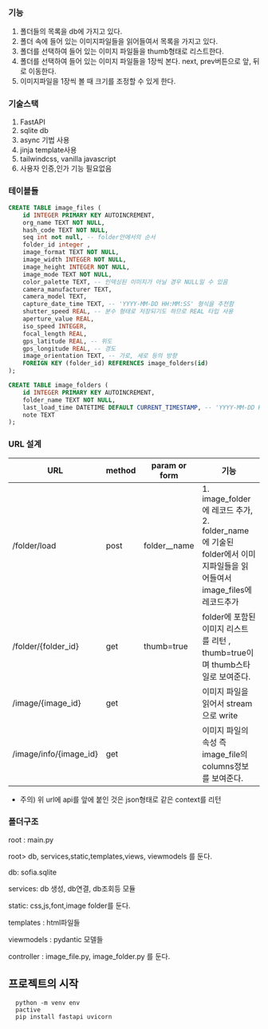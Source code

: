 ### 기능

1. 폴더들의 목록을 db에 가지고 있다.
2. 폴더 속에 들어 있는 이미지파일들을 읽어들여서 목록을 가지고 있다.
3. 폴더를 선택하여 들어 있는 이미지 파일들을 thumb형태로 리스트한다.
4. 폴더를 선택하여 들어 있는 이미지 파일들을 1장씩 본다. next, prev버튼으로 앞, 뒤로 이동한다.
5. 이미지파일을 1장씩 볼 때 크기를 조정할 수 있게 한다.

### 기술스택

1. FastAPI 
2. sqlite db
3. async 기법 사용
4. jinja template사용
5. tailwindcss, vanilla javascript
6. 사용자 인증,인가 기능 필요없음

### 테이블들

```sql
CREATE TABLE image_files (
    id INTEGER PRIMARY KEY AUTOINCREMENT,
    org_name TEXT NOT NULL,
    hash_code TEXT NOT NULL,
    seq int not null, -- folder안에서의 순서
    folder_id integer , 
    image_format TEXT NOT NULL,
    image_width INTEGER NOT NULL,
    image_height INTEGER NOT NULL,
    image_mode TEXT NOT NULL,
    color_palette TEXT, -- 인덱싱된 이미지가 아닐 경우 NULL일 수 있음
    camera_manufacturer TEXT,
    camera_model TEXT,
    capture_date_time TEXT, -- 'YYYY-MM-DD HH:MM:SS' 형식을 추천함
    shutter_speed REAL, -- 분수 형태로 저장되기도 하므로 REAL 타입 사용
    aperture_value REAL,
    iso_speed INTEGER,
    focal_length REAL,
    gps_latitude REAL, -- 위도
    gps_longitude REAL, -- 경도
    image_orientation TEXT, -- 가로, 세로 등의 방향
    FOREIGN KEY (folder_id) REFERENCES image_folders(id)
);

CREATE TABLE image_folders (
    id INTEGER PRIMARY KEY AUTOINCREMENT,
    folder_name TEXT NOT NULL,
    last_load_time DATETIME DEFAULT CURRENT_TIMESTAMP, -- 'YYYY-MM-DD HH:MM:SS' 형식을 추천함
    note TEXT
);
```

### URL 설계

| URL | method | param or form | 기능 |
| --- | --- | --- | --- |
| /folder/load | post | folder__name | 1. image_folder에 레코드 추가, 2. folder_name에 기술된 folder에서 이미지파일들을 읽어들여서 image_files에 레코드추가 |
| /folder/{folder_id} | get | thumb=true | folder에 포함된 이미지 리스트를 리턴 , thumb=true이며 thumb스타일로 보여준다. |
| /image/{image_id} | get |  | 이미지 파일을 읽어서 stream으로 write |
| /image/info/{image_id} | get |  | 이미지 파일의 속성 즉 image_file의 columns정보를 보여준다. |
- 주의) 위 url에  api를 앞에 붙인 것은 json형태로 같은 context를 리턴

### 폴더구조

root : main.py

root> db, services,static,templates,views, viewmodels 를 둔다.

db: sofia.sqlite 

services: db 생성, db연결, db조회등 모듈

static: css,js,font,image folder를 둔다.

templates : html파일들

viewmodels :  pydantic 모델들

controller : image_file.py, image_folder.py 를 둔다.

## 프로젝트의 시작

```
  python -m venv env
  pactive
  pip install fastapi uvicorn
```